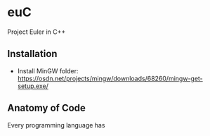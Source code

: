 # euC
Project Euler in C++

## Installation

- Install MinGW folder: https://osdn.net/projects/mingw/downloads/68260/mingw-get-setup.exe/

<!-- ## Syntax

``` import life -->

## Anatomy of Code

Every programming language has 